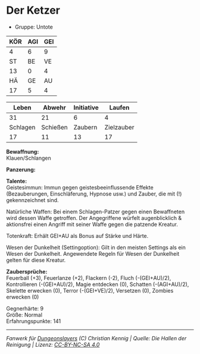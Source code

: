 # Der Ketzer  
- Gruppe: Untote  

| KÖR | AGI | GEI |  
| --- | --- | --- |  
| 4   | 6   | 9   |
| ST  | BE  | VE  |  
| 13  | 0   | 4   |
| HÄ  | GE  | AU  |  
| 17  | 5   | 4   |


| Leben    | Abwehr   | Initiative | Laufen     |
| -------- | -------- | ---------- | ---------- |
| 31       | 21       | 6          | 4          |
| Schlagen | Schießen | Zaubern    | Zielzauber |
| 17       | 11       | 13         | 17         |

**Bewaffnung:**  
Klauen/Schlangen

**Panzerung:**  


**Talente:**  
Geistesimmun: Immun gegen geistesbeeinflussende Effekte (Bezauberungen, Einschläferung, Hypnose usw.) und Zauber, die mit (!) gekennzeichnet sind. 

Natürliche Waffen: Bei einem Schlagen-Patzer gegen einen Bewaffneten wird dessen Waffe getroffen. Der Angegriffene würfelt augenblicklich & aktionsfrei einen Angriff mit seiner Waffe gegen die patzende Kreatur. 

Totenkraft: Erhält GEI+AU als Bonus auf Stärke und Härte. 

Wesen der Dunkelheit (Settingoption): Gilt in den meisten Settings als ein Wesen der Dunkelheit. Angewendete Regeln für Wesen der Dunkelheit gelten für diese Kreatur. 


**Zaubersprüche:**  
Feuerball (+3), Feuerlanze (+2), Flackern (-2), Fluch (-(GEI+AU)/2), Kontrollieren (-(GEI+AU)/2), Magie entdecken (0), Schatten (-(AGI+AU)/2), Skelette erwecken (0), Terror (-(GEI+VE)/2), Versetzen (0), Zombies erwecken (0)

Gegnerhärte: 9  
Größe: Normal  
Erfahrungspunkte: 141  



___
*Fanwerk für [Dungeonslayers](https://www.dungeonslayers.net/) (C) Christian Kennig | Quelle: Die Hallen der Reinigung | Lizenz: [CC-BY-NC-SA 4.0](https://creativecommons.org/licenses/by-nc-sa/4.0/deed.de)*